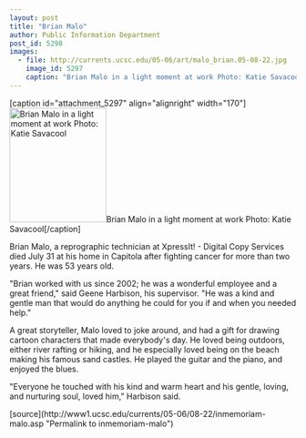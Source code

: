 ```yaml
---
layout: post
title: "Brian Malo"
author: Public Information Department
post_id: 5298
images:
  - file: http://currents.ucsc.edu/05-06/art/malo_brian.05-08-22.jpg
    image_id: 5297
    caption: "Brian Malo in a light moment at work Photo: Katie Savacool"
---
```


[caption id="attachment_5297" align="alignright" width="170"]<a href="http://localhost/mysite/wp-content/uploads/2005/08/malo_brian.05-08-22.jpg"><img class="size-full wp-image-5297" src="http://localhost/mysite/wp-content/uploads/2005/08/malo_brian.05-08-22.jpg" alt="Brian Malo in a light moment at work Photo: Katie Savacool" width="170" height="201" /></a>Brian Malo in a light moment at work Photo: Katie Savacool[/caption]
<a name="content" id="content"></a>
<p>
  Brian Malo, a reprographic technician at XpressIt! - Digital Copy Services died July 31 at his home in Capitola after fighting cancer for more than two years. He was 53 years old.
</p>
<p>
  "Brian worked with us since 2002; he was a wonderful employee and a great friend," said Geene Harbison, his supervisor. "He was a kind and gentle man that would do anything he could for you if and when you needed help."
</p>
<p>
  A great storyteller, Malo loved to joke around, and had a gift for drawing cartoon characters that made everybody's day. He loved being outdoors, either river rafting or hiking, and he especially loved being on the beach making his famous sand castles. He played the guitar and the piano, and enjoyed the blues.
</p>
<p>
  "Everyone he touched with his kind and warm heart and his gentle, loving, and nurturing soul, loved him," Harbison said.
</p>
<p>
  <input name="t1" size="-1" type="hidden">
</p>




</p>
[source](http://www1.ucsc.edu/currents/05-06/08-22/inmemoriam-malo.asp "Permalink to inmemoriam-malo")
